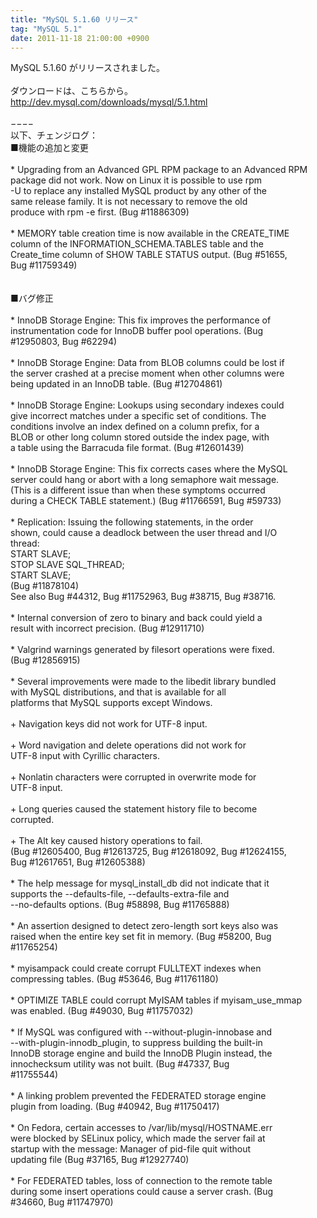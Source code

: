 ```yaml
---
title: "MySQL 5.1.60 リリース"
tag: "MySQL 5.1"
date: 2011-11-18 21:00:00 +0900
---
```


MySQL 5.1.60 がリリースされました。<br>
<br>
ダウンロードは、こちらから。<br>
http://dev.mysql.com/downloads/mysql/5.1.html<br>
<br>
−−−−<br>
以下、チェンジログ：<br>
■機能の追加と変更<br>
<br>
      * Upgrading from an Advanced GPL RPM package to an Advanced RPM<br>
        package did not work. Now on Linux it is possible to use rpm<br>
        -U to replace any installed MySQL product by any other of the<br>
        same release family. It is not necessary to remove the old<br>
        produce with rpm -e first. (Bug #11886309)<br>
<br>
      * MEMORY table creation time is now available in the CREATE_TIME<br>
        column of the INFORMATION_SCHEMA.TABLES table and the<br>
        Create_time column of SHOW TABLE STATUS output. (Bug #51655,<br>
        Bug #11759349)<br>
<br>
<br>
■バグ修正<br>
<br>
      * InnoDB Storage Engine: This fix improves the performance of<br>
        instrumentation code for InnoDB buffer pool operations. (Bug<br>
        #12950803, Bug #62294)<br>
<br>
      * InnoDB Storage Engine: Data from BLOB columns could be lost if<br>
        the server crashed at a precise moment when other columns were<br>
        being updated in an InnoDB table. (Bug #12704861)<br>
<br>
      * InnoDB Storage Engine: Lookups using secondary indexes could<br>
        give incorrect matches under a specific set of conditions. The<br>
        conditions involve an index defined on a column prefix, for a<br>
        BLOB or other long column stored outside the index page, with<br>
        a table using the Barracuda file format. (Bug #12601439)<br>
<br>
      * InnoDB Storage Engine: This fix corrects cases where the MySQL<br>
        server could hang or abort with a long semaphore wait message.<br>
        (This is a different issue than when these symptoms occurred<br>
        during a CHECK TABLE statement.) (Bug #11766591, Bug #59733)<br>
<br>
      * Replication: Issuing the following statements, in the order<br>
        shown, could cause a deadlock between the user thread and I/O<br>
        thread:<br>
START SLAVE;<br>
STOP SLAVE SQL_THREAD;<br>
START SLAVE;<br>
        (Bug #11878104)<br>
        See also Bug #44312, Bug #11752963, Bug #38715, Bug #38716.<br>
<br>
      * Internal conversion of zero to binary and back could yield a<br>
        result with incorrect precision. (Bug #12911710)<br>
<br>
      * Valgrind warnings generated by filesort operations were fixed.<br>
        (Bug #12856915)<br>
<br>
      * Several improvements were made to the libedit library bundled<br>
        with MySQL distributions, and that is available for all<br>
        platforms that MySQL supports except Windows.<br>
<br>
           + Navigation keys did not work for UTF-8 input.<br>
<br>
           + Word navigation and delete operations did not work for<br>
             UTF-8 input with Cyrillic characters.<br>
<br>
           + Nonlatin characters were corrupted in overwrite mode for<br>
             UTF-8 input.<br>
<br>
           + Long queries caused the statement history file to become<br>
             corrupted.<br>
<br>
           + The Alt key caused history operations to fail.<br>
        (Bug #12605400, Bug #12613725, Bug #12618092, Bug #12624155,<br>
        Bug #12617651, Bug #12605388)<br>
<br>
      * The help message for mysql_install_db did not indicate that it<br>
        supports the --defaults-file, --defaults-extra-file and<br>
        --no-defaults options. (Bug #58898, Bug #11765888)<br>
<br>
      * An assertion designed to detect zero-length sort keys also was<br>
        raised when the entire key set fit in memory. (Bug #58200, Bug<br>
        #11765254)<br>
<br>
      * myisampack could create corrupt FULLTEXT indexes when<br>
        compressing tables. (Bug #53646, Bug #11761180)<br>
<br>
      * OPTIMIZE TABLE could corrupt MyISAM tables if myisam_use_mmap<br>
        was enabled. (Bug #49030, Bug #11757032)<br>
<br>
      * If MySQL was configured with --without-plugin-innobase and<br>
        --with-plugin-innodb_plugin, to suppress building the built-in<br>
        InnoDB storage engine and build the InnoDB Plugin instead, the<br>
        innochecksum utility was not built. (Bug #47337, Bug<br>
        #11755544)<br>
<br>
      * A linking problem prevented the FEDERATED storage engine<br>
        plugin from loading. (Bug #40942, Bug #11750417)<br>
<br>
      * On Fedora, certain accesses to /var/lib/mysql/HOSTNAME.err<br>
        were blocked by SELinux policy, which made the server fail at<br>
        startup with the message: Manager of pid-file quit without<br>
        updating file (Bug #37165, Bug #12927740)<br>
<br>
      * For FEDERATED tables, loss of connection to the remote table<br>
        during some insert operations could cause a server crash. (Bug<br>
        #34660, Bug #11747970)<br>
<br>
